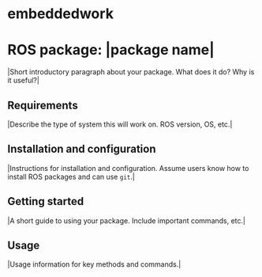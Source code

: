 # embeddedwork

# ROS package: |package name|

|Short introductory paragraph about your package. What does it do? Why is it useful?|

## Requirements

|Describe the type of system this will work on. ROS version, OS, etc.|

## Installation and configuration

|Instructions for installation and configuration. Assume users know how to install ROS packages and can use `git`.|

## Getting started

|A short guide to using your package. Include important commands, etc.|

## Usage

|Usage information for key methods and commands.|
